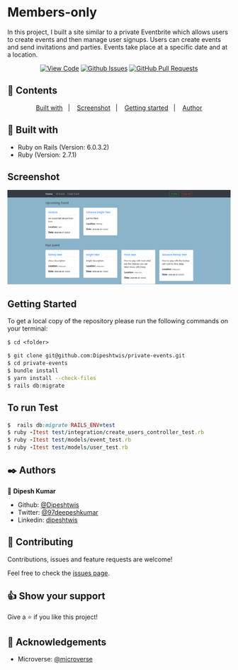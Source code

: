 # Members-only

In this project, I built a site similar to a private Eventbrite which allows users to create events and then manage user signups. Users can create events and send invitations and parties. Events take place at a specific date and at a location.
      

<div align="center">

[![View Code](https://img.shields.io/badge/View%20-Code-green)](https://github.com/Dipeshtwis/private-events)
[![Github Issues](https://img.shields.io/badge/GitHub-Issues-orange)](https://github.com/Dipeshtwis/private-events/issues)
[![GitHub Pull Requests](https://img.shields.io/badge/GitHub-Pull%20Requests-blue)](https://github.com/Dipeshtwis/private-events/pulls)

</div>

## 📝 Contents

<p align="center">
<a href="#with">Built with</a>&nbsp;&nbsp;&nbsp;|&nbsp;&nbsp;&nbsp;
<a href="#sc">Screenshot</a>&nbsp;&nbsp;&nbsp;|&nbsp;&nbsp;&nbsp;
<a href="#gs">Getting started</a>&nbsp;&nbsp;&nbsp;|&nbsp;&nbsp;&nbsp;
<a href="#author">Author</a>
</p>

## 🔧 Built with<a name = "with"></a>

- Ruby on Rails (Version: 6.0.3.2)
- Ruby (Version: 2.7.1)

## Screenshot <a name = "sc"></a>

![screenshot](./app/assets/images/PrivateEvents.png)


## Getting Started <a name = "gs"></a>

To get a local copy of the repository please run the following commands on your terminal:

```
$ cd <folder>
```

~~~bash
$ git clone git@github.com:Dipeshtwis/private-events.git
$ cd private-events
$ bundle install
$ yarn install --check-files
$ rails db:migrate
~~~

## To run Test

~~~ruby
$  rails db:migrate RAILS_ENV=test
$ ruby -Itest test/integration/create_users_controller_test.rb
$ ruby -Itest test/models/event_test.rb
$ ruby -Itest test/models/user_test.rb

~~~


## ✒️  Authors <a name = "author"></a>


👤 **Dipesh Kumar**

- Github: [@Dipeshtwis](https://github.com/Dipeshtwis)
- Twitter: [@97deepeshkumar](https://twitter.com/97deepeshkumar)
- Linkedin: [dipeshtwis](https://www.linkedin.com/in/dipeshtwis/)



## 🤝 Contributing

Contributions, issues and feature requests are welcome!

Feel free to check the [issues page](https://github.com/Dipeshtwis/private-events/issues).


## 👍 Show your support

Give a ⭐️ if you like this project!

## :clap: Acknowledgements

- Microverse: [@microverse](https://www.microverse.org/)

